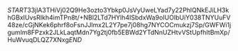 $START$33jlA3THiVj02Q9He3ozto3Ybkp0JsVyUweLYad7y22PhlQNkEJiLH3khGBxIUvsRIkh4imTPn8t/+NBl2LTd7HYlh4ISbdxWa9oIUOIbUiY038TNYUuFV48ze/cGjNKek6phrf8oFsnJJlmx2L2Y7pe7j08hg7NYCOCmukzj7Sp/GWFWi1jgumlm8FPzxk2JLkLaqtMdn7Yg2tj0fb5EBWd2YTdNnUZHtvVStUpfhItBmXp/HuWvuqDLQZ7XNxg$END$